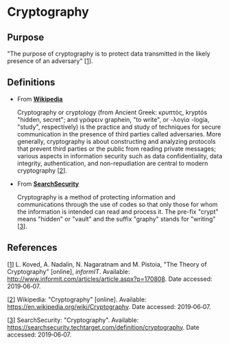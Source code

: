 # Cryptography

## Purpose

"The purpose of cryptography is to protect data transmitted in the likely presence of an
adversary" [[1]].

## Definitions

- From <u>[**Wikipedia**](https://en.wikipedia.org/wiki/Cryptography)</u>

  Cryptography or cryptology (from Ancient Greek: κρυπτός, kryptós "hidden, secret"; and γράφειν graphein, "to write", 
  or -λογία -logia, "study", respectively) is the practice and study of techniques for secure communication in the 
  presence of third parties called adversaries. More generally, cryptography is about constructing and analyzing 
  protocols that prevent third parties or the public from reading private messages; various aspects in information 
  security such as data confidentiality, data integrity, authentication, and non-repudiation are central to modern 
  cryptography [[2]].

- From <u>[**SearchSecurity**](https://searchsecurity.techtarget.com/definition/cryptography)</u>

  Cryptography is a method of protecting information and communications through the use of codes so that only those for 
  whom the information is intended can read and process it. The pre-fix "crypt" means "hidden" or "vault" and the suffix 
  "graphy" stands for "writing" [[3]].

## References

[[1]] L. Koved, A. Nadalin, ‎N. Nagaratnam and M. Pistoia, "The Theory of Cryptography" [online], *informIT*. 
Available: <http://www.informit.com/articles/article.aspx?p=170808>. Date accessed: 2019&#8209;06&#8209;07.

[1]:  http://www.informit.com/articles/article.aspx?p=170808
"The Theory of Cryptography"

[[2]] Wikipedia: "Cryptography" [online]. Available: <https://en.wikipedia.org/wiki/Cryptography>. Date accessed: 
2019&#8209;06&#8209;07.

[2]: https://en.wikipedia.org/wiki/Cryptography
"Cryptography"

[[3]] SearchSecurity: "Cryptography". Available: <https://searchsecurity.techtarget.com/definition/cryptography>. 
Date accessed: 2019&#8209;06&#8209;07.

[3]: https://searchsecurity.techtarget.com/definition/cryptography
"Cryptography"



